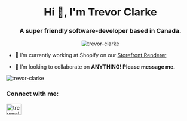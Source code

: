 <h1 align="center">Hi 👋, I'm Trevor Clarke </h1>
<h3 align="center">A super friendly software-developer based in Canada.</h3>

<p align="center"> <img src="https://komarev.com/ghpvc/?username=trevor-clarke&label=Profile%20views&color=0e75b6&style=flat" alt="trevor-clarke" /> </p>

- 🔭 I’m currently working at Shopify on our [Storefront Renderer](https://shopify.engineering/how-shopify-reduced-storefront-response-times-rewrite)

- 👯 I’m looking to collaborate on **ANYTHING! Please message me.**

<p><img align="center" src="https://github-readme-streak-stats.herokuapp.com/?user=trevor-clarke&" alt="trevor-clarke" /></p>


<h3 align="left">Connect with me:</h3>
<p align="left">
<a href="https://linkedin.com/in/trevorclarketc" target="blank"><img align="center" src="https://raw.githubusercontent.com/rahuldkjain/github-profile-readme-generator/master/src/images/icons/Social/linked-in-alt.svg" alt="trevorclarketc" height="30" width="40" /></a>
</p>


